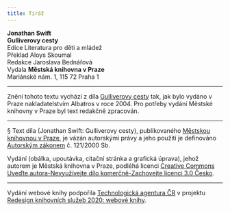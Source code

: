 ```yaml
---
title: Tiráž
---
```


**Jonathan Swift**  
**Gulliverovy cesty**  
Edice Literatura pro děti a mládež  
Překlad Aloys Skoumal  
Redakce Jaroslava Bednářová  
Vydala **Městská knihovna v Praze**  
Mariánské nám. 1, 115 72 Praha 1  
[^1]: Dutá míra (něco přes litr) užívaná v některých zemích. _Pozn. red._  
[^2]: Lep organického původu, klih (zastarale). _Pozn. red._  
[^3]: Epaminondas (418–362 př. n. l.), thébský státník a generál, který přetvořil Théby v jeden z nejvýznamnějších městských států v antickém Řecku. _Pozn. red._  
[^4]: Otrok. _Pozn. red._  
[^5]: Barevné dřevo kreveně obecné z čeledi bobovitých, stromu rozšířeného ve Střední Americe a jižní Africe. Dřevo je z vnějšku modročerné, uvnitř červenohnědé. _Pozn. red._  
[^6]: Bělouš s okrouhlými tmavými barvami. _Pozn. red._  
[^7]: Agitování, přesvědčování někoho za odměnu. _Pozn. red._  
[^8]: Kůň, v jehož srsti převládá bílá barva. _Pozn. red._  
[^9]: Bezdůvodné nařčení, pomluva. _Pozn. red._  
V MKP 2. elektronické vydání z 21. 10. 2022.

***

Znění tohoto textu vychází z díla [Gulliverovy cesty](https://search.mlp.cz/cz/titul/gulliverovy-cesty/2413498/) tak, jak bylo vydáno v Praze nakladatelstvím Albatros v roce 2004. Pro potřeby vydání Městské knihovny v Praze byl text redakčně zpracován.

***

§
Text díla (Jonathan Swift: Gulliverovy cesty), publikovaného [Městskou knihovnou v Praze](https://www.mlp.cz/cz/), je vázán autorskými právy a jeho použití je definováno [Autorským zákonem](https://www.mkcr.cz/predpisy-zakonu-709.html) č. 121/2000 Sb.


Vydání (obálka, upoutávka, citační stránka a grafická úprava), jehož autorem je Městská knihovna v Praze, podléhá licenci [Creative Commons Uveďte autora-Nevyužívejte dílo komerčně-Zachovejte licenci 3.0 Česko](https://creativecommons.org/licenses/by-nc-sa/3.0/cz/).

***

Vydání webové knihy podpořila [Technologická agentura ČR](https://www.tacr.cz/) v projektu [Redesign knihovních služeb 2020: webové knihy](https://starfos.tacr.cz/cs/project/TL04000391).